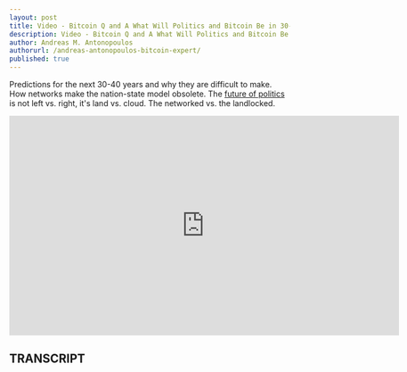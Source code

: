 ```yaml
---
layout: post
title: Video - Bitcoin Q and A What Will Politics and Bitcoin Be in 30-40 Years
description: Video - Bitcoin Q and A What Will Politics and Bitcoin Be in 30-40 Years
author: Andreas M. Antonopoulos
authorurl: /andreas-antonopoulos-bitcoin-expert/
published: true
---
```


<p>Predictions for the next 30-40 years and why they are difficult to make. How networks make the nation-state model obsolete. The <a href="/a-comparison-between-the-top-six-major-cryptocurrencies/">future of politics</a> is not left vs. right, it's land vs. cloud. The networked vs. the landlocked.</p>

<center><iframe width="700" height="394" src="https://www.youtube.com/embed/h4bwcxRgD94?list=PLPQwGV1aLnTsHvzevl9BAUlfsfwFfU7aP" frameborder="0" allowfullscreen></iframe></center>

<h2>TRANSCRIPT</h2>
